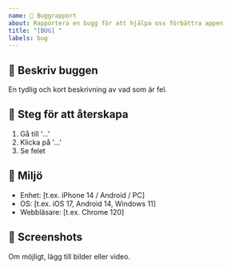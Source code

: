```yaml
---
name: 🐞 Buggrapport
about: Rapportera en bugg för att hjälpa oss förbättra appen
title: "[BUG] "
labels: bug
---
```


## 🐛 Beskriv buggen
En tydlig och kort beskrivning av vad som är fel.

## 🔄 Steg för att återskapa
1. Gå till '...'
2. Klicka på '...'
3. Se felet

## 📱 Miljö
- Enhet: [t.ex. iPhone 14 / Android / PC]
- OS: [t.ex. iOS 17, Android 14, Windows 11]
- Webbläsare: [t.ex. Chrome 120]

## 📸 Screenshots
Om möjligt, lägg till bilder eller video.
